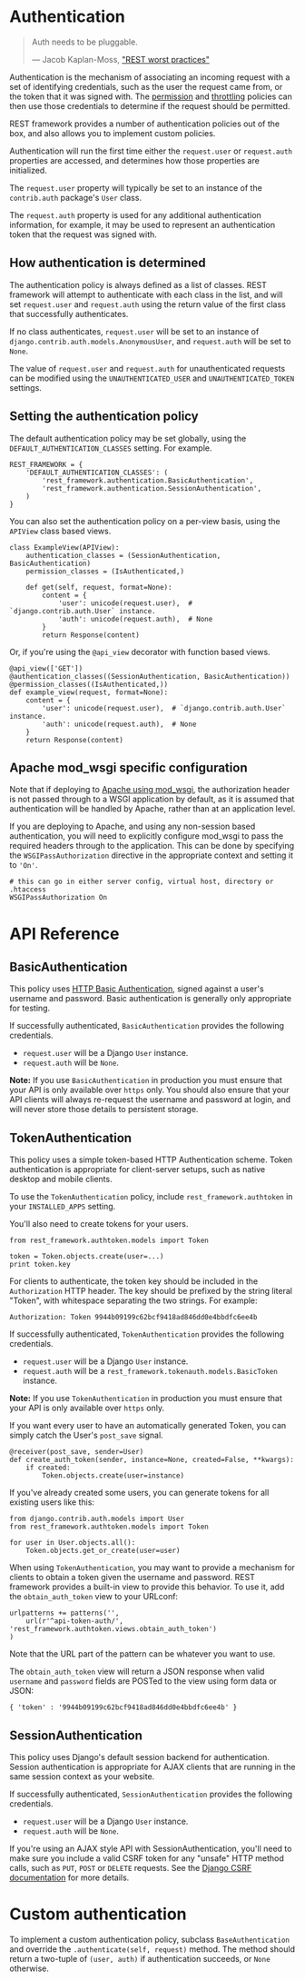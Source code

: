 <a class="github" href="authentication.py"></a>

# Authentication

> Auth needs to be pluggable.
>
> &mdash; Jacob Kaplan-Moss, ["REST worst practices"][cite]

Authentication is the mechanism of associating an incoming request with a set of identifying credentials, such as the user the request came from, or the token that it was signed with.  The [permission] and [throttling] policies can then use those credentials to determine if the request should be permitted.

REST framework provides a number of authentication policies out of the box, and also allows you to implement custom policies.

Authentication will run the first time either the `request.user` or `request.auth` properties are accessed, and determines how those properties are initialized.

The `request.user` property will typically be set to an instance of the `contrib.auth` package's `User` class.

The `request.auth` property is used for any additional authentication information, for example, it may be used to represent an authentication token that the request was signed with.

## How authentication is determined

The authentication policy is always defined as a list of classes.  REST framework will attempt to authenticate with each class in the list, and will set `request.user` and `request.auth` using the return value of the first class that successfully authenticates.

If no class authenticates, `request.user` will be set to an instance of `django.contrib.auth.models.AnonymousUser`, and `request.auth` will be set to `None`.

The value of `request.user` and `request.auth` for unauthenticated requests can be modified using the `UNAUTHENTICATED_USER` and `UNAUTHENTICATED_TOKEN` settings.

## Setting the authentication policy

The default authentication policy may be set globally, using the `DEFAULT_AUTHENTICATION_CLASSES` setting.  For example.

    REST_FRAMEWORK = {
        'DEFAULT_AUTHENTICATION_CLASSES': (
            'rest_framework.authentication.BasicAuthentication',
            'rest_framework.authentication.SessionAuthentication',
        )
    }

You can also set the authentication policy on a per-view basis, using the `APIView` class based views.

    class ExampleView(APIView):
        authentication_classes = (SessionAuthentication, BasicAuthentication)
        permission_classes = (IsAuthenticated,)

        def get(self, request, format=None):
            content = {
                'user': unicode(request.user),  # `django.contrib.auth.User` instance.
                'auth': unicode(request.auth),  # None
            }
            return Response(content)

Or, if you're using the `@api_view` decorator with function based views.

    @api_view(['GET'])
    @authentication_classes((SessionAuthentication, BasicAuthentication))
    @permission_classes((IsAuthenticated,))
    def example_view(request, format=None):
        content = {
            'user': unicode(request.user),  # `django.contrib.auth.User` instance.
            'auth': unicode(request.auth),  # None
        }
        return Response(content)

## Apache mod_wsgi specific configuration

Note that if deploying to [Apache using mod_wsgi][mod_wsgi_official], the authorization header is not passed through to a WSGI application by default, as it is assumed that authentication will be handled by Apache, rather than at an application level.

If you are deploying to Apache, and using any non-session based authentication, you will need to explicitly configure mod_wsgi to pass the required headers through to the application. This can be done by specifying the `WSGIPassAuthorization` directive in the appropriate context and setting it to `'On'`.

    # this can go in either server config, virtual host, directory or .htaccess 
    WSGIPassAuthorization On

# API Reference

## BasicAuthentication

This policy uses [HTTP Basic Authentication][basicauth], signed against a user's username and password.  Basic authentication is generally only appropriate for testing.

If successfully authenticated, `BasicAuthentication` provides the following credentials.

* `request.user` will be a Django `User` instance.
* `request.auth` will be `None`.

**Note:** If you use `BasicAuthentication` in production you must ensure that your API is only available over `https` only.  You should also ensure that your API clients will always re-request the username and password at login, and will never store those details to persistent storage.

## TokenAuthentication

This policy uses a simple token-based HTTP Authentication scheme.  Token authentication is appropriate for client-server setups, such as native desktop and mobile clients.

To use the `TokenAuthentication` policy, include `rest_framework.authtoken` in your `INSTALLED_APPS` setting.

You'll also need to create tokens for your users.

    from rest_framework.authtoken.models import Token

    token = Token.objects.create(user=...)
    print token.key

For clients to authenticate, the token key should be included in the `Authorization` HTTP header.  The key should be prefixed by the string literal "Token", with whitespace separating the two strings.  For example:

    Authorization: Token 9944b09199c62bcf9418ad846dd0e4bbdfc6ee4b

If successfully authenticated, `TokenAuthentication` provides the following credentials.

* `request.user` will be a Django `User` instance.
* `request.auth` will be a `rest_framework.tokenauth.models.BasicToken` instance.

**Note:** If you use `TokenAuthentication` in production you must ensure that your API is only available over `https` only.

If you want every user to have an automatically generated Token, you can simply catch the User's `post_save` signal.

    @receiver(post_save, sender=User)
    def create_auth_token(sender, instance=None, created=False, **kwargs):
        if created:
            Token.objects.create(user=instance)

If you've already created some users, you can generate tokens for all existing users like this:

    from django.contrib.auth.models import User
    from rest_framework.authtoken.models import Token

    for user in User.objects.all():
        Token.objects.get_or_create(user=user)

When using `TokenAuthentication`, you may want to provide a mechanism for clients to obtain a token given the username and password. 
REST framework provides a built-in view to provide this behavior.  To use it, add the `obtain_auth_token` view to your URLconf:

    urlpatterns += patterns('',
        url(r'^api-token-auth/', 'rest_framework.authtoken.views.obtain_auth_token')
    )

Note that the URL part of the pattern can be whatever you want to use.

The `obtain_auth_token` view will return a JSON response when valid `username` and `password` fields are POSTed to the view using form data or JSON:

    { 'token' : '9944b09199c62bcf9418ad846dd0e4bbdfc6ee4b' }

## SessionAuthentication

This policy uses Django's default session backend for authentication.  Session authentication is appropriate for AJAX clients that are running in the same session context as your website.

If successfully authenticated, `SessionAuthentication` provides the following credentials.

* `request.user` will be a Django `User` instance.
* `request.auth` will be `None`.

If you're using an AJAX style API with SessionAuthentication, you'll need to make sure you include a valid CSRF token for any "unsafe" HTTP method calls, such as `PUT`, `POST` or `DELETE` requests.  See the [Django CSRF documentation][csrf-ajax] for more details.

# Custom authentication

To implement a custom authentication policy, subclass `BaseAuthentication` and override the `.authenticate(self, request)` method.  The method should return a two-tuple of `(user, auth)` if authentication succeeds, or `None` otherwise.

[cite]: http://jacobian.org/writing/rest-worst-practices/
[basicauth]: http://tools.ietf.org/html/rfc2617
[oauth]: http://oauth.net/2/
[permission]: permissions.md
[throttling]: throttling.md
[csrf-ajax]: https://docs.djangoproject.com/en/dev/ref/contrib/csrf/#ajax
[mod_wsgi_official]: http://code.google.com/p/modwsgi/wiki/ConfigurationDirectives#WSGIPassAuthorization
